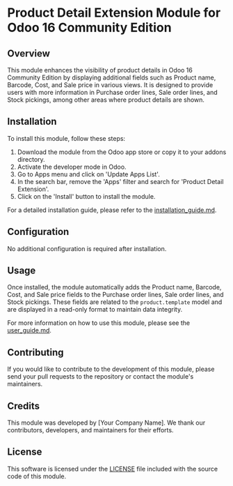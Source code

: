 # Product Detail Extension Module for Odoo 16 Community Edition

## Overview

This module enhances the visibility of product details in Odoo 16 Community Edition by displaying additional fields such as Product name, Barcode, Cost, and Sale price in various views. It is designed to provide users with more information in Purchase order lines, Sale order lines, and Stock pickings, among other areas where product details are shown.

## Installation

To install this module, follow these steps:

1. Download the module from the Odoo app store or copy it to your addons directory.
2. Activate the developer mode in Odoo.
3. Go to Apps menu and click on 'Update Apps List'.
4. In the search bar, remove the 'Apps' filter and search for 'Product Detail Extension'.
5. Click on the 'Install' button to install the module.

For a detailed installation guide, please refer to the [installation_guide.md](documentation/installation_guide.md).

## Configuration

No additional configuration is required after installation.

## Usage

Once installed, the module automatically adds the Product name, Barcode, Cost, and Sale price fields to the Purchase order lines, Sale order lines, and Stock pickings. These fields are related to the `product.template` model and are displayed in a read-only format to maintain data integrity.

For more information on how to use this module, please see the [user_guide.md](documentation/user_guide.md).

## Contributing

If you would like to contribute to the development of this module, please send your pull requests to the repository or contact the module's maintainers.

## Credits

This module was developed by [Your Company Name]. We thank our contributors, developers, and maintainers for their efforts.

## License

This software is licensed under the [LICENSE](LICENSE) file included with the source code of this module.